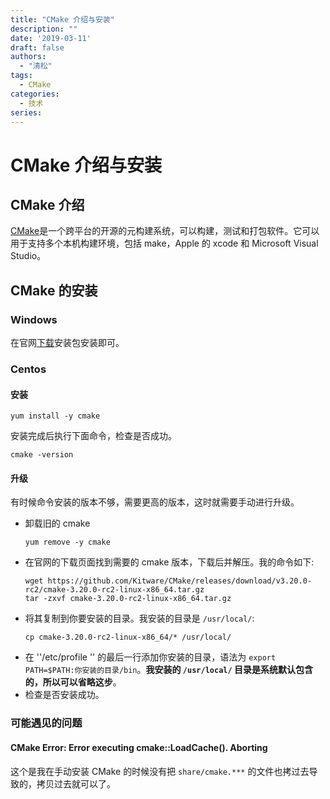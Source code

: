 ```yaml
---
title: "CMake 介绍与安装"
description: ""
date: '2019-03-11'
draft: false
authors:
  - "清松"
tags:
  - CMake
categories:
  - 技术
series:
---
```


# CMake 介绍与安装

## CMake 介绍
[CMake](https://cmake.org/)是一个跨平台的开源的元构建系统，可以构建，测试和打包软件。它可以用于支持多个本机构建环境，包括
make，Apple 的 xcode 和 Microsoft Visual Studio。

## CMake 的安装
### Windows
在官网[下载](https://cmake.org/download/)安装包安装即可。

### Centos
#### 安装
``` shell
yum install -y cmake
``` 
安装完成后执行下面命令，检查是否成功。
``` shell
cmake -version
``` 

#### 升级
有时候命令安装的版本不够，需要更高的版本，这时就需要手动进行升级。
- 卸载旧的 cmake  
  ``` shell
  yum remove -y cmake
  ```
- 在官网的下载页面找到需要的 cmake 版本，下载后并解压。我的命令如下:  
  ``` shell
  wget https://github.com/Kitware/CMake/releases/download/v3.20.0-rc2/cmake-3.20.0-rc2-linux-x86_64.tar.gz
  tar -zxvf cmake-3.20.0-rc2-linux-x86_64.tar.gz
  ``` 
- 将其复制到你要安装的目录。我安装的目录是 `/usr/local/`:  
  ``` shell
  cp cmake-3.20.0-rc2-linux-x86_64/* /usr/local/
  ```
- 在 ''/etc/profile '' 的最后一行添加你安装的目录，语法为
  `export PATH=$PATH:你安装的目录/bin`。**我安装的 `/usr/local/`
  目录是系统默认包含的，所以可以省略这步**。
- 检查是否安装成功。

### 可能遇见的问题
#### CMake Error: Error executing cmake::LoadCache(). Aborting
这个是我在手动安装 CMake 的时候没有把 `share/cmake.***` 的文件也拷过去导致的，拷贝过去就可以了。
